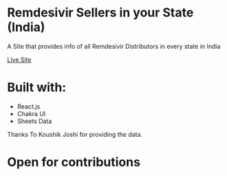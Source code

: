 # Remdesivir Sellers in your State (India)

A Site that provides info of all Remdesivir Distributors in every state in India

[Live Site]('https://remdesivir-sellers.vercel.app/')

# Built with:

- React.js 
- Chakra UI
- Sheets Data

Thanks To Koushik Joshi
for providing the data.

# Open for contributions
